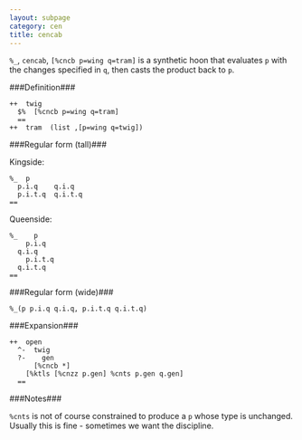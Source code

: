 ```yaml
---
layout: subpage
category: cen
title: cencab
---
```


`%_`, `cencab`, `[%cncb p=wing q=tram]` is a synthetic hoon that
evaluates `p` with the changes specified in `q`, then casts the
product back to `p`.

###Definition###

    ++  twig  
      $%  [%cncb p=wing q=tram]
      ==
    ++  tram  (list ,[p=wing q=twig]) 

###Regular form (tall)###

Kingside:

    %_  p
      p.i.q    q.i.q
      p.i.t.q  q.i.t.q
    ==

Queenside:

    %_    p
        p.i.q    
      q.i.q
        p.i.t.q  
      q.i.t.q
    ==

###Regular form (wide)###

    %_(p p.i.q q.i.q, p.i.t.q q.i.t.q)

###Expansion###
    
    ++  open
      ^-  twig
      ?-    gen
          [%cncb *]
        [%ktls [%cnzz p.gen] %cnts p.gen q.gen]
      ==

###Notes###

`%cnts` is not of course constrained to produce a `p` whose type
is unchanged.  Usually this is fine - sometimes we want the
discipline.
